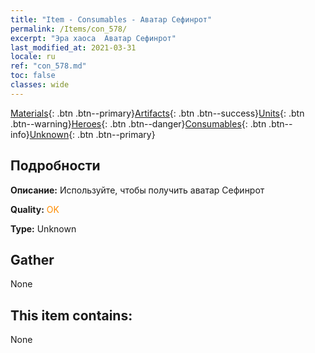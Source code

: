 ```yaml
---
title: "Item - Consumables - Аватар Сефинрот"
permalink: /Items/con_578/
excerpt: "Эра хаоса  Аватар Сефинрот"
last_modified_at: 2021-03-31
locale: ru
ref: "con_578.md"
toc: false
classes: wide
---
```

 [Materials](/ru/Items/){: .btn .btn--primary}[Artifacts](/ru/Items/Artifacts/){: .btn .btn--success}[Units](/ru/Items/Units/){: .btn .btn--warning}[Heroes](/ru/Items/Heroes/){: .btn .btn--danger}[Consumables](/ru/Items/Consumables/){: .btn .btn--info}[Unknown](/ru/Items/Unknown/){: .btn .btn--primary}

## Подробности
 **Описание:** Используйте, чтобы получить аватар Сефинрот

 **Quality:** <span style="color: #FF8C00">OK</span>

 **Type:** Unknown

## Gather

  None

## This item contains:

  None


